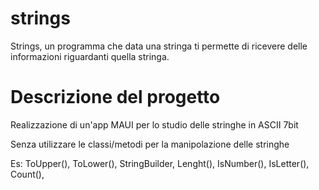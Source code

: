 # strings
Strings, un programma che data una stringa ti permette di ricevere delle informazioni riguardanti quella stringa.
# Descrizione del progetto

Realizzazione di un'app MAUI per lo studio delle stringhe in ASCII 7bit

Senza utilizzare le classi/metodi per la manipolazione delle stringhe

Es: ToUpper(), ToLower(), StringBuilder, Lenght(), IsNumber(), IsLetter(), Count(),

